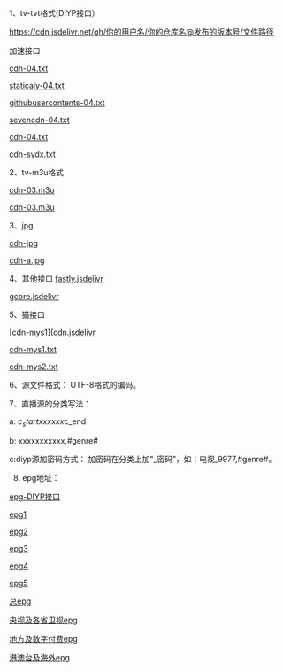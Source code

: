 1、tv-tvt格式(DIYP接口）

https://cdn.jsdelivr.net/gh/你的用户名/你的仓库名@发布的版本号/文件路径

加速接口

[cdn-04.txt](https://cdn.jsdelivr.net/gh/bauw2008/tv/04.txt)

[staticaly-04.txt](https://cdn.staticaly.com/gh/bauw2008/tv/master/04.txt)

[githubusercontents-04.txt](https://raw.githubusercontents.com/bauw2008/tv/master/04.txt)

[sevencdn-04.txt](https://raw.sevencdn.com/bauw2008/tv/master/04.txt)

[cdn-04.txt](https://cdn.jsdelivr.net/gh/bauw2008/tv@master/04.txt)

[cdn-sydx.txt](https://cdn.jsdelivr.net/gh/bauw2008/tv@master/sydx.txt)


2、tv-m3u格式

[cdn-03.m3u](https://cdn.jsdelivr.net/gh/bauw2008/tv/03.m3u)


[cdn-03.m3u](https://cdn.jsdelivr.net/gh/bauw2008/tv@master/03.m3u)

3、jpg

[cdn-jpg](https://cdn.jsdelivr.net/gh/bauw2008/tv/a.jpg)

[cdn-a.jpg](https://cdn.jsdelivr.net/gh/bauw2008/tv@master/a.jpg)

4、其他接口
[fastly.jsdelivr](https://fastly.jsdelivr.net/)

[gcore.jsdelivr](https://gcore.jsdelivr.net/)

5、猫接口

[cdn-mys1]([cdn.jsdelivr](https://cdn.jsdelivr.net/gh/bauw2008/tv/mys1.txt)

[cdn-mys1.txt](https://cdn.jsdelivr.net/gh/bauw2008/tv/mys1.txt)

[cdn-mys2.txt](https://cdn.jsdelivr.net/gh/bauw2008/tv/mys2.txt)

6、源文件格式： UTF-8格式的编码。

7、直播源的分类写法：

a: $c_startxxxxxx$c_end

b: xxxxxxxxxxx,#genre#

c:diyp源加密码方式： 加密码在分类上加"_密码”，如：电视_9977,#genre#。

8. epg地址：

[epg-DIYP接口](http://epg.51zmt.top:8000/api/diyp/)

[epg1](https://epg.sec.st/epg.php)

[epg2](https://epg.hicloud.co/epg.php)

[epg3](https://epg.pm)

[epg4](http://n33426t756.wicp.vip/diyp/epg.php)

[epg5](http://www.diyp.top/diyp/epg.php)

[总epg](http://epg.51zmt.top:8000/e.xml)

[央视及各省卫视epg](http://epg.51zmt.top:8000/cc.xml)

[地方及数字付费epg](http://epg.51zmt.top:8000/difang.xml)

[港澳台及海外epg](http://epg.51zmt.top:8000/gat.xml)
